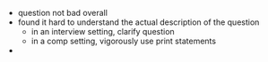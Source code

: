 - question not bad overall
- found it hard to understand the actual description of the question
	- in an interview setting, clarify question
	- in a comp setting, vigorously use print statements
- 